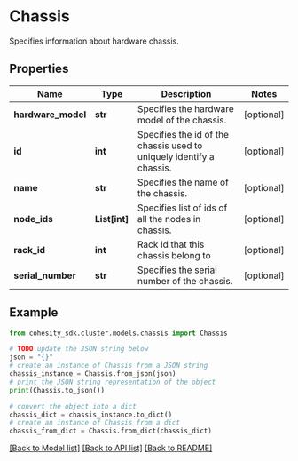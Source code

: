 # Chassis

Specifies information about hardware chassis.

## Properties

Name | Type | Description | Notes
------------ | ------------- | ------------- | -------------
**hardware_model** | **str** | Specifies the hardware model of the chassis. | [optional] 
**id** | **int** | Specifies the id of the chassis used to uniquely identify a chassis. | [optional] 
**name** | **str** | Specifies the name of the chassis. | [optional] 
**node_ids** | **List[int]** | Specifies list of ids of all the nodes in chassis. | [optional] 
**rack_id** | **int** | Rack Id that this chassis belong to | [optional] 
**serial_number** | **str** | Specifies the serial number of the chassis. | [optional] 

## Example

```python
from cohesity_sdk.cluster.models.chassis import Chassis

# TODO update the JSON string below
json = "{}"
# create an instance of Chassis from a JSON string
chassis_instance = Chassis.from_json(json)
# print the JSON string representation of the object
print(Chassis.to_json())

# convert the object into a dict
chassis_dict = chassis_instance.to_dict()
# create an instance of Chassis from a dict
chassis_from_dict = Chassis.from_dict(chassis_dict)
```
[[Back to Model list]](../README.md#documentation-for-models) [[Back to API list]](../README.md#documentation-for-api-endpoints) [[Back to README]](../README.md)


